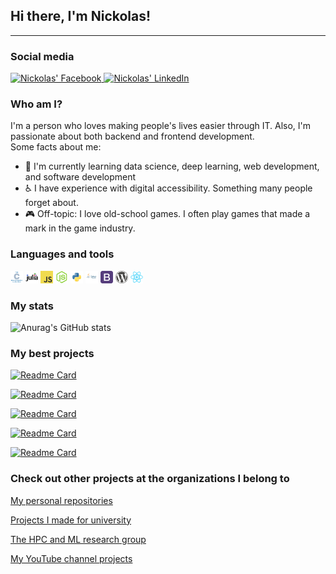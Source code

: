 ## Hi there, I'm Nickolas!
<hr>

### Social media
<span><a href="https://www.facebook.com/nickolas.rocha.5//">
  <img alt="Nickolas' Facebook" width="20px" src="https://facebookbrand.com/wp-content/uploads/2019/04/f_logo_RGB-Hex-Blue_512.png?w=512&h=512" />
</a></span>
<span><a href="https://www.linkedin.com/in/nickolas-da-rocha-machado-1566b3198/">
  <img alt="Nickolas' LinkedIn" width="20px" src="https://content.linkedin.com/content/dam/me/business/en-us/amp/brand-site/v2/bg/LI-Bug.svg.original.svg" />
</a></span>


### Who am I?
I'm a person who loves making people's lives easier through IT.
Also, I'm passionate about both backend and frontend development.
<br>
Some facts about me:
- 🌱 I'm currently learning data science, deep learning, web development, and software development
- ♿ I have experience with digital accessibility. Something many people forget about.
- 🎮 Off-topic: I love old-school games. I often play games that made a mark in the game industry.


### Languages and tools


<code><img height="20" src="https://raw.githubusercontent.com/github/explore/80688e429a7d4ef2fca1e82350fe8e3517d3494d/topics/c/c.png"></code>
<code><img height="20" src="https://raw.githubusercontent.com/github/explore/80688e429a7d4ef2fca1e82350fe8e3517d3494d/topics/julia/julia.png"></code>
<code><img height="20" src="https://raw.githubusercontent.com/github/explore/80688e429a7d4ef2fca1e82350fe8e3517d3494d/topics/javascript/javascript.png"></code>
<code><img height="20" src="https://github.com/devicons/devicon/blob/master/icons/nodejs/nodejs-original.svg"></code>
<code><img height="20" src="https://raw.githubusercontent.com/github/explore/80688e429a7d4ef2fca1e82350fe8e3517d3494d/topics/python/python.png"></code>
<code><img height="20" src="https://raw.githubusercontent.com/github/explore/80688e429a7d4ef2fca1e82350fe8e3517d3494d/topics/java/java.png"></code>
<code><img height="20" src="https://raw.githubusercontent.com/github/explore/80688e429a7d4ef2fca1e82350fe8e3517d3494d/topics/bootstrap/bootstrap.png"></code>
<code><img height="20" src="https://raw.githubusercontent.com/github/explore/80688e429a7d4ef2fca1e82350fe8e3517d3494d/topics/wordpress/wordpress.png"></code>
<code><img height="20" src="https://raw.githubusercontent.com/devicons/devicon/7a4ca8aa871d6dca81691e018d31eed89cb70a76/icons/react/react-original.svg"></code>


### My stats


![Anurag's GitHub stats](https://github-readme-stats.vercel.app/api?username=nickolasrm&show_icons=true&theme=algolia&count_private=true)



### My best projects


[![Readme Card](https://github-readme-stats.vercel.app/api/pin/?username=ATISLabs&repo=TinyML.jl)](https://github.com/ATISLabs/TinyML.jl)

[![Readme Card](https://github-readme-stats.vercel.app/api/pin/?username=nickolasrm&repo=PointerArithmetic.jl)](https://github.com/nickolasrm/PointerArithmetic.jl)

[![Readme Card](https://github-readme-stats.vercel.app/api/pin/?username=nickolasrm-UFRRJ&repo=BRTAutomaton.jl)](https://github.com/nickolasrm-UFRRJ/BRTAutomaton.jl)

[![Readme Card](https://github-readme-stats.vercel.app/api/pin/?username=nickolasrm&repo=ResumeBuilder)](https://github.com/nickolasrm/ResumeBuilder)

[![Readme Card](https://github-readme-stats.vercel.app/api/pin/?username=nickolasrm&repo=GPUvsCPUMatrixMultiplication)](https://github.com/nickolasrm/GPUvsCPUMatrixMultiplication)


### Check out other projects at the organizations I belong to

[My personal repositories](https://github.com/nickolasrm?tab=repositories)

[Projects I made for university](https://github.com/nickolasrm-UFRRJ)

[The HPC and ML research group](https://github.com/ATISLabs)

[My YouTube channel projects](https://github.com/Nickoff-Devspace)
